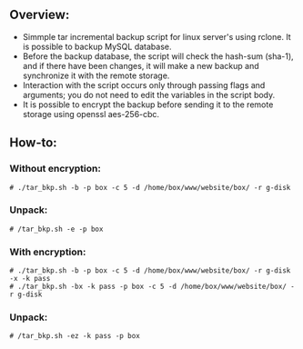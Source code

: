 ## Overview:
* Simmple tar incremental backup script for linux server's using rclone. It is possible to backup MySQL database.
* Before the backup database, the script will check the hash-sum (sha-1), and if there have been changes, it will make a new backup and synchronize it with the remote storage.
* Interaction with the script occurs only through passing flags and arguments; you do not need to edit the variables in the script body.
* It is possible to encrypt the backup before sending it to the remote storage using openssl aes-256-cbc.

## How-to:
### Without encryption:
```
# ./tar_bkp.sh -b -p box -c 5 -d /home/box/www/website/box/ -r g-disk
```
### Unpack:
```
# /tar_bkp.sh -e -p box
```
### With encryption:
```
# ./tar_bkp.sh -b -p box -c 5 -d /home/box/www/website/box/ -r g-disk -x -k pass
# ./tar_bkp.sh -bx -k pass -p box -c 5 -d /home/box/www/website/box/ -r g-disk
```
### Unpack:
```
# /tar_bkp.sh -ez -k pass -p box 
```
